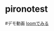 # pironotest

#デモ動画
[loomでみる](https://www.loom.com/share/ce8b90622f254a0994a659c827868539?sid=a5461e7a-30fd-49e9-865e-d3e6d630fb25)
